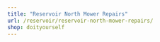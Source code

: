 ```yaml
---
title: "Reservoir North Mower Repairs"
url: /reservoir/reservoir-north-mower-repairs/
shop: doityourself
---
```


